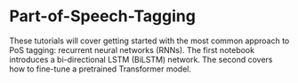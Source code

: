 # Part-of-Speech-Tagging
These tutorials will cover getting started with the most common approach to PoS tagging: recurrent neural networks (RNNs). The first notebook introduces a bi-directional LSTM (BiLSTM) network. The second covers how to fine-tune a pretrained Transformer model.
